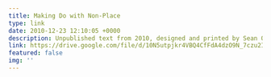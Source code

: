```yaml
---
title: Making Do with Non-Place
type: link
date: 2010-12-23 12:10:05 +0000
description: Unpublished text from 2010, designed and printed by Sean O'Sullivan
link: https://drive.google.com/file/d/10N5utpjkr4VBQ4CfFdA4dzO9N_7czu2I/view?usp=sharing
featured: false
img: ''
---
```

